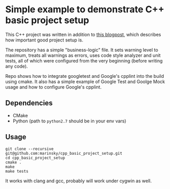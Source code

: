 # Simple example to demonstrate C++ basic project setup

This C++ project was written in addition to
[this blogpost](https://victormarinsky.com/c-basic-project-setup/), which describes how
important good project setup is.

The repository has a simple "business-logic" file. It sets warning level to
maximum, treats all warnings as errors, uses code style analyzer and unit tests,
all of which were configured from the very beginning (before writing any code).

Repo shows how to integrate googletest and Google's cpplint into the build using cmake.
It also has a simple example of Google Test and Goolge Mock usage and how to configure
Google's cpplint.


## Dependencies

* CMake
* Python (path to `python2.7` should be in your env vars)


## Usage

```
git clone --recursive git@github.com:marinsky/cpp_basic_project_setup.git
cd cpp_basic_project_setup
cmake .
make
make tests
```

It works with clang and gcc, probably will work under cygwin as well.

